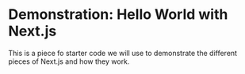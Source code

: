 # Demonstration: Hello World with Next.js

This is a piece fo starter code we will use to demonstrate the different pieces of Next.js and how they work.